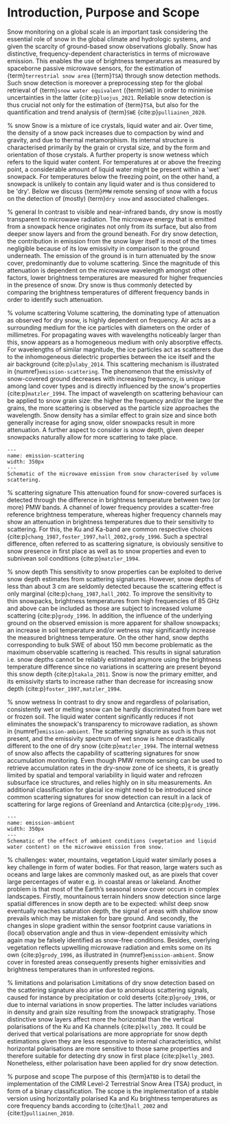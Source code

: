 # Introduction, Purpose and Scope

Snow monitoring on a global scale is an important task considering the essential role of snow in the global climate and hydrologic systems, and given the scarcity of ground-based snow observations globally.
Snow has distinctive, frequency-dependent characteristics in terms of microwave emission.
This enables the use of brightness temperatures as measured by spaceborne passive microwave sensors, for the estimation of {term}`terrestrial snow area` ({term}`TSA`) through snow detection methods.
Such snow detection is moreover a preprocessing step for the global retrieval of {term}`snow water equivalent` ({term}`SWE`) in order to minimise uncertainties in the latter {cite:p}`luojus_2021`.
Reliable snow detection is thus crucial not only for the estimation of {term}`TSA`, but also for the quantification and trend analysis of {term}`SWE` {cite:p}`pulliainen_2020`.

% snow
Snow is a mixture of ice crystals, liquid water and air.
Over time, the density of a snow pack increases due to compaction by wind and gravity, and due to thermal metamorphism.
Its internal structure is characterised primarily by the grain or crystal size, and by the form and orientation of those crystals.
A further property is snow wetness which refers to the liquid water content.
For temperatures at or above the freezing point, a considerable amount of liquid water might be present within a 'wet' snowpack.
For temperatures below the freezing point, on the other hand, a snowpack is unlikely to contain any liquid water and is thus considered to be 'dry'.
Below we discuss {term}`PMW` remote sensing of snow with a focus on the detection of (mostly) {term}`dry snow` and associated challenges.

% general
In contrast to visible and near-infrared bands, dry snow is mostly transparent to microwave radiation.
The microwave energy that is emitted from a snowpack hence originates not only from its surface, but also from deeper snow layers and from the ground beneath.
For dry snow detection, the contribution in emission from the snow layer itself is most of the times negligible because of its low emissivity in comparison to the ground underneath.
The emission of the ground is in turn attenuated by the snow cover, predominantly due to volume scattering.
Since the magnitude of this attenuation is dependent on the microwave wavelength amongst other factors, lower brightness temperatures are measured for higher frequencies in the presence of snow.
Dry snow is thus commonly detected by comparing the brightness temperatures of different frequency bands in order to identify such attenuation.

% volume scattering
Volume scattering, the dominating type of attenuation as observed for dry snow, is highly dependent on frequency.
Air acts as a surrounding medium for the ice particles with diameters on the order of millimetres.
For propagating waves with wavelengths noticeably larger than this, snow appears as a homogeneous medium with only absorptive effects.
For wavelengths of similar magnitude, the ice particles act as scatterers due to the inhomogeneous dielectric properties between the ice itself and the air background {cite:p}`ulaby_2014`.
This scattering mechanism is illustrated in {numref}`emission-scattering`.
The phenomenon that the emissivity of snow-covered ground decreases with increasing frequency, is unique among land cover types and is directly influenced by the snow's properties {cite:p}`matzler_1994`.
The impact of wavelength on scattering behaviour can be applied to snow grain size: the higher the frequency and/or the larger the grains, the more scattering is observed as the particle size approaches the wavelength.
Snow density has a similar effect to grain size and since both generally increase for aging snow, older snowpacks result in more attenuation.
A further aspect to consider is snow depth, given deeper snowpacks naturally allow for more scattering to take place.

```{figure} ./figures/emission-scattering.png
--- 
name: emission-scattering
width: 350px
---
Schematic of the microwave emission from snow characterised by volume scattering.
```

% scattering signature
This attenuation found for snow-covered surfaces is detected through the difference in brightness temperature between two (or more) PMW bands.
A channel of lower frequency provides a scatter-free reference brightness temperature, whereas higher frequency channels may show an attenuation in brightness temperatures due to their sensitivity to scattering.
For this, the Ku and Ka-band are common respective choices {cite:p}`chang_1987,foster_1997,hall_2002,grody_1996`.
Such a spectral difference, often referred to as scattering signature, is obviously sensitive to snow presence in first place as well as to snow properties and even to subnivean soil conditions {cite:p}`matzler_1994`.

% snow depth
This sensitivity to snow properties can be exploited to derive snow depth estimates from scattering signatures.
However, snow depths of less than about 3 cm are seldomly detected because the scattering effect is only marginal {cite:p}`chang_1987,hall_2002`.
To improve the sensitivity to thin snowpacks, brightness temperatures from high frequencies of 85 GHz and above can be included as those are subject to increased volume scattering {cite:p}`grody_1996`.
In addition, the influence of the underlying ground on the observed emission is more apparent for shallow snowpacks; an increase in soil temperature and/or wetness may significantly increase the measured brightness temperature.
On the other hand, snow depths corresponding to bulk SWE of about 150 mm become problematic as the maximum observable scattering is reached.
This results in signal saturation i.e. snow depths cannot be reliably estimated anymore using the brightness temperature difference since no variations in scattering are present beyond this snow depth {cite:p}`takala_2011`.
Snow is now the primary emitter, and its emissivity starts to increase rather than decrease for increasing snow depth {cite:p}`foster_1997,matzler_1994`.

% snow wetness
In contrast to dry snow and regardless of polarisation, consistently wet or melting snow can be hardly discriminated from bare wet or frozen soil.
The liquid water content significantly reduces if not eliminates the snowpack's transparency to microwave radiation, as shown in {numref}`emission-ambient`.
The scattering signature as such is thus not present, and the emissivity spectrum of wet snow is hence drastically different to the one of dry snow {cite:p}`matzler_1994`.
The internal wetness of snow also affects the capability of scattering signatures for snow accumulation monitoring.
Even though PMW remote sensing can be used to retrieve accumulation rates in the dry-snow zone of ice sheets, it is greatly limited by spatial and temporal variability in liquid water and refrozen subsurface ice structures, and relies highly on in situ measurements.
An additional classification for glacial ice might need to be introduced since common scattering signatures for snow detection can result in a lack of scattering for large regions of Greenland and Antarctica {cite:p}`grody_1996`.

```{figure} ./figures/emission-ambient.png
--- 
name: emission-ambient
width: 350px
---
Schematic of the effect of ambient conditions (vegetation and liquid water content) on the microwave emission from snow.
```

% challenges: water, mountains, vegetation
Liquid water similarly poses a key challenge in form of water bodies.
For that reason, large waters such as oceans and large lakes are commonly masked out, as are pixels that cover large percentages of water e.g. in coastal areas or lakeland.
Another problem is that most of the Earth’s seasonal snow cover occurs in complex landscapes.
Firstly, mountainous terrain hinders snow detection since large spatial differences in snow depth are to be expected: whilst deep snow eventually reaches saturation depth, the signal of areas with shallow snow prevails which may be mistaken for bare ground.
And secondly, the changes in slope gradient within the sensor footprint cause variations in (local) observation angle and thus in view-dependent emissivity which again may be falsely identified as snow-free conditions.
Besides, overlying vegetation reflects upwelling microwave radiation and emits some on its own {cite:p}`grody_1996`, as illustrated in {numref}`emission-ambient`.
Snow cover in forested areas consequently presents higher emissivities and brightness temperatures than in unforested regions.

% limitations and polarisation
Limitations of dry snow detection based on the scattering signature also arise due to anomalous scattering signals, caused for instance by precipitation or cold deserts {cite:p}`grody_1996`, or due to internal variations in snow properties.
The latter includes variations in density and grain size resulting from the snowpack stratigraphy.
Those distinctive snow layers affect more the horizontal than the vertical polarisations of the Ku and Ka channels {cite:p}`kelly_2003`.
It could be derived that vertical polarisations are more appropriate for snow depth estimations given they are less responsive to internal characteristics, whilst horizontal polarisations are more sensitive to those same properties and therefore suitable for detecting dry snow in first place {cite:p}`kelly_2003`.
Nonetheless, either polarisation have been applied for dry snow detection.

% purpose and scope
The purpose of this {term}`ATBD` is to detail the implementation of the CIMR Level-2 Terrestrial Snow Area (TSA) product, in form of a binary classification.
The scope is the implementation of a stable version using horizontally polarised Ka and Ku brightness temperatures as core frequency bands according to {cite:t}`hall_2002` and {cite:t}`pulliainen_2010`.
